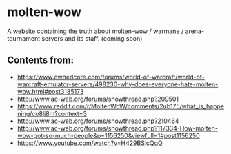 # molten-wow
A website containing the truth about molten-wow / warmane / arena-tournament servers and its staff. (coming soon)

Contents from:
- 
 - https://www.ownedcore.com/forums/world-of-warcraft/world-of-warcraft-emulator-servers/498230-why-does-everyone-hate-molten-wow.html#post3185173
 - http://www.ac-web.org/forums/showthread.php?209501
 - https://www.reddit.com/r/MoltenWoW/comments/2ub175/what_is_happening/co8lj8m?context=3
 - http://www.ac-web.org/forums/showthread.php?210464
 - http://www.ac-web.org/forums/showthread.php?117334-How-molten-wow-got-so-much-people&p=1156250&viewfull=1#post1156250
 - https://www.youtube.com/watch?v=H429BSjcQqQ
